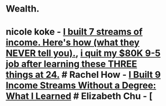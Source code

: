 # Wealth.
# nicole koke - [I built 7 streams of income. Here's how (what they NEVER tell you).](https://youtu.be/j4-LAzFqNDk), [i quit my $80K 9-5 job after learning these THREE things at 24.](https://youtu.be/CIRPcG17dHk) #  Rachel How - [I Built 9 Income Streams Without a Degree: What I Learned](https://youtu.be/nhTxtl7MlbE) # Elizabeth Chu - [

